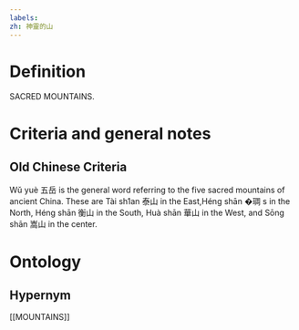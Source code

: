 ```yaml
---
labels: 
zh: 神靈的山
---
```


# Definition
SACRED MOUNTAINS.
# Criteria and general notes
## Old Chinese Criteria
Wǔ yuè 五岳 is the general word referring to the five sacred mountains of ancient China. These are Tài sh1an 泰山 in the East,Héng shān �琱 s in the North, Héng shān 衡山 in the South, Huà shān 華山 in the West, and Sōng shān 嵩山 in the center.
# Ontology

## Hypernym
[[MOUNTAINS]]